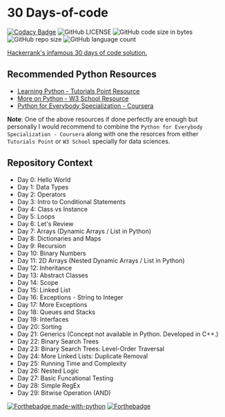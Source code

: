 # 30 Days-of-code

[![Codacy Badge](https://api.codacy.com/project/badge/Grade/3f3f341a33574bbdbd58492b1babf1d3)](https://app.codacy.com/gh/nityansuman/30-days-of-code?utm_source=github.com&utm_medium=referral&utm_content=nityansuman/30-days-of-code&utm_campaign=Badge_Grade_Settings)
![GitHub LICENSE](https://img.shields.io/github/license/nityansuman/30-days-of-code)
![GitHub code size in bytes](https://img.shields.io/github/languages/code-size/nityansuman/30-days-of-code)
![GitHub repo size](https://img.shields.io/github/repo-size/nityansuman/30-days-of-code)
![GitHub language count](https://img.shields.io/github/languages/count/nityansuman/30-days-of-code)

[Hackerrank's infamous 30 days of code solution.](https://www.hackerrank.com/domains/tutorials/30-days-of-code)

## Recommended Python Resources

- [Learning Python - Tutorials Point Resource](https://www.tutorialspoint.com/python/index.htm)
- [More on Python - W3 School Resource](https://www.w3schools.com/PYTHON/)
- [Python for Everybody Specialization - Coursera](https://www.coursera.org/specializations/python)

**Note**: One of the above resources if done perfectly are enough but personally I would recommend
to combine the `Python for Everybody Specialization - Coursera` along with one the resorces from
either `Tutorials Point` or `W3 School` specially for data sciences.

## Repository Context

- Day 0: Hello World
- Day 1: Data Types
- Day 2: Operators
- Day 3: Intro to Conditional Statements
- Day 4: Class vs Instance
- Day 5: Loops
- Day 6: Let's Review
- Day 7: Arrays (Dynamic Arrays / List in Python)
- Day 8: Dictionaries and Maps
- Day 9: Recursion
- Day 10: Binary Numbers
- Day 11: 2D Arrays (Nested Dynamic Arrays / List in Python)
- Day 12: Inheritance
- Day 13: Abstract Classes
- Day 14: Scope
- Day 15: Linked List
- Day 16: Exceptions - String to Integer
- Day 17: More Exceptions
- Day 18: Queues and Stacks
- Day 19: Interfaces
- Day 20: Sorting
- Day 21: Generics (Concept not available in Python. Developed in C++.)
- Day 22: Binary Search Trees
- Day 23: Binary Search Trees: Level-Order Traversal
- Day 24: More Linked Lists: Duplicate Removal
- Day 25: Running Time and Complexity
- Day 26: Nested Logic
- Day 27: Basic Funcational Testing
- Day 28: Simple RegEx
- Day 29: Bitwise Operation (AND)

[![Forthebadge made-with-python](http://ForTheBadge.com/images/badges/made-with-python.svg)](https://www.python.org/)
[![Forthebadge](https://forthebadge.com/images/badges/built-with-love.svg)](https://forthebadge.com)
